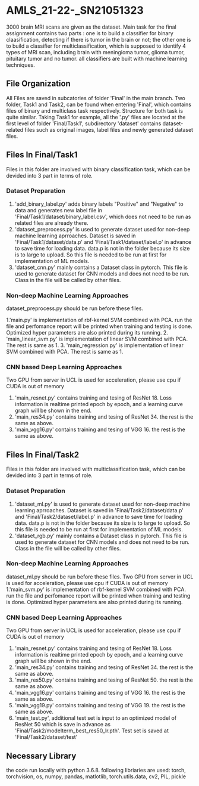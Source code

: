 # AMLS_21-22-_SN21051323

 3000 brain MRI scans are given as the dataset. Main task for the final assignment contains two parts : one is to build a classifier for binary claasification, detecting if there is tumor in the brain or not; the other one is to build a classifier for multiclassification, which is supposed to identify 4 types of MRI scan, including brain with meningioma tumor, glioma tumor, pituitary tumor and no tumor. all classifiers are built with machine learning techniques.
## File Organization
 
 All Files are saved in subcatories of folder 'Final' in the main branch. Two folder, Task1 and Task2, can be found when entering 'Final', which contains files of binary and multiclass task respectively. Structure for both task is quite similar. Taking Task1 for example, all the '.py' files are located at the first level of folder 'Final/Task1', subdirectory 'dataset' contains dataset-related files such as original images, label files and newly generated dataset files.
 
 ## Files In Final/Task1
 Files in this folder are involved with binary classification task, which can be devided into 3 part in terms of role. 
 ### Dataset Preparation
 1. 'add_binary_label.py' adds binary labels "Positive" and "Negative" to data and generates new label file in 'Final/Task1/dataset/binary_label.csv', which does not need to be run as related files are already there.
 2. 'dataset_preprocess.py' is used to generate dataset used for non-deep machine learning aprroaches. Dataset is saved in 'Final/Task1/dataset/data.p' and 'Final/Task1/dataset/label.p' in advance to save time for loading data. data.p is not in the folder because its size is to large to upload. So this file is needed to be run at first for implementation of ML models.
 3. 'dataset_cnn.py' mainly contains a Dataset class in pytorch. This file is used to generate dataset for CNN models and does not need to be run. Class in the file will be called by other files.
 ### Non-deep Machine Learning Approaches
 dataset_preprocess.py should be run before these files.
 
 1.'main.py' is implementation of rbf-kernel SVM combined with PCA. run the file and perfomance report will be printed when training and testing is done. Optimized hyper parameters are also printed during its running.
 2. 'main_linear_svm.py' is implementation of linear SVM combined with PCA. The rest is same as 1.
 3. 'main_regression.py' is implementation of linear SVM combined with PCA. The rest is same as 1.
 ### CNN based Deep Learning Approaches
 Two GPU from server in UCL is used for acceleration, please use cpu if CUDA is out of memory  
 
 1. 'main_resnet.py' contains training and tesing of ResNet 18. Loss information is realtime printed epoch by epoch, and a learning curve graph will be shown in the end.
 2. 'main_res34.py' contains training and tesing of ResNet 34. the rest is the same as above.
 3. 'main_vgg16.py' contains training and tesing of VGG 16. the rest is the same as above.
 
  ## Files In Final/Task2
 Files in this folder are involved with multiclassification task, which can be devided into 3 part in terms of role. 
 ### Dataset Preparation
 1. 'dataset_ml.py' is used to generate dataset used for non-deep machine learning aprroaches. Dataset is saved in 'Final/Task2/dataset/data.p' and 'Final/Task2/dataset/label.p' in advance to save time for loading data. data.p is not in the folder because its size is to large to upload. So this file is needed to be run at first for implementation of ML models.
 2. 'dataset_rgb.py' mainly contains a Dataset class in pytorch. This file is used to generate dataset for CNN models and does not need to be run. Class in the file will be called by other files.
 ### Non-deep Machine Learning Approaches
 dataset_ml.py should be run before these files.
 Two GPU from server in UCL is used for acceleration, please use cpu if CUDA is out of memory  
 1.'main_svm.py' is implementation of rbf-kernel SVM combined with PCA. run the file and perfomance report will be printed when training and testing is done. Optimized hyper parameters are also printed during its running.
 ### CNN based Deep Learning Approaches
 Two GPU from server in UCL is used for acceleration, please use cpu if CUDA is out of memory  
 
 1. 'main_resnet.py' contains training and tesing of ResNet 18. Loss information is realtime printed epoch by epoch, and a learning curve graph will be shown in the end.
 2. 'main_res34.py' contains training and tesing of ResNet 34. the rest is the same as above.
 3. 'main_res50.py' contains training and tesing of ResNet 50. the rest is the same as above.
 4. 'main_vgg16.py' contains training and tesing of VGG 16. the rest is the same as above.
 5. 'main_vgg19.py' contains training and tesing of VGG 19. the rest is the same as above.
 6. 'main_test.py', additional test set is input to an optimized model of ResNet 50 which is save in advance as 'Final/Task2/modelterm_best_res50_lr.pth'. Test set is saved at 'Final/Task2/dataset/test'
 
 ## Necessary Library
 the code run locally with python 3.6.8. following libriaries are used:
 torch, torchvision, os, numpy, pandas, matlotlib, torch.utils.data, cv2, PIL, pickle

 
 
